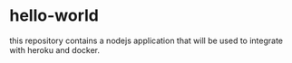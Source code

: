 # hello-world
this repository contains a nodejs application that will be used to integrate with heroku and docker.
